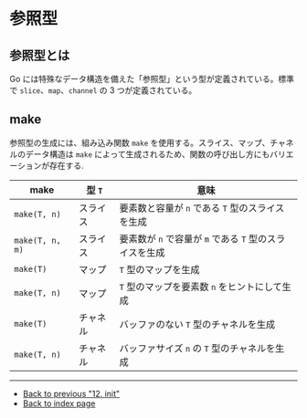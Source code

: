 # 参照型

## 参照型とは

Go には特殊なデータ構造を備えた「参照型」という型が定義されている。標準で `slice`、`map`、`channel` の 3 つが定義されている。

## make

参照型の生成には、組み込み関数 `make` を使用する。スライス、マップ、チャネルのデータ構造は `make` によって生成されるため、関数の呼び出し方にもバリエーションが存在する.

| make | 型 `T` | 意味 |
| - | - | - |
| `make(T, n)` | スライス | 要素数と容量が `n` である `T` 型のスライスを生成 |
| `make(T, n, m)` | スライス | 要素数が `n` で容量が `m` である `T` 型のスライスを生成 |
| `make(T)` | マップ | `T` 型のマップを生成 |
| `make(T, n)` | マップ | `T` 型のマップを要素数 `n` をヒントにして生成 |
| `make(T)` | チャネル | バッファのない `T` 型のチャネルを生成 |
| `make(T, n)` | チャネル | バッファサイズ `n` の `T` 型のチャネルを生成 |

***

* [Back to previous "12. init"](./init.md)
* [Back to index page](../README.md)
